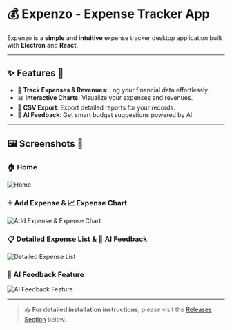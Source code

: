 # 💰 Expenzo - Expense Tracker App

Expenzo is a **simple** and **intuitive** expense tracker desktop application built with **Electron** and **React**.

---

## ✨ Features 🚀

- 🧾 **Track Expenses & Revenues**: Log your financial data effortlessly.
- 📊 **Interactive Charts**: Visualize your expenses and revenues.
- 📂 **CSV Export**: Export detailed reports for your records.
- 🤖 **AI Feedback**: Get smart budget suggestions powered by AI.

---

## 🖼️ Screenshots 📸

### 🏠 Home

![Home](./screenshots/dashboard.png)

### ➕ Add Expense & 📈 Expense Chart

![Add Expense & Expense Chart](./screenshots/add-expense.png)

### 📋 Detailed Expense List & 🤖 AI Feedback

![Detailed Expense List](./screenshots/export-csv.png)

### 🧠 AI Feedback Feature

![AI Feedback Feature](./screenshots/export-csv.png)

---

> 📥 **For detailed installation instructions**, please visit the [Releases Section](#) below.
